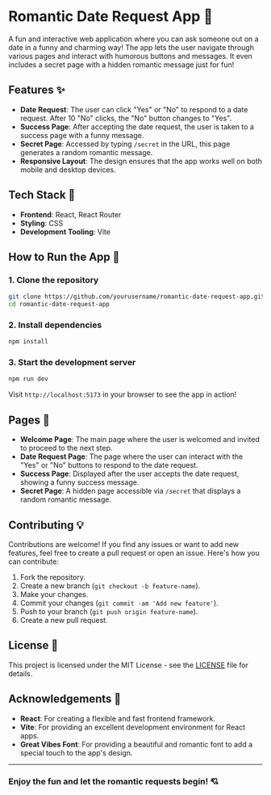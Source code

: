 
# Romantic Date Request App 💖

A fun and interactive web application where you can ask someone out on a date in a funny and charming way! The app lets the user navigate through various pages and interact with humorous buttons and messages. It even includes a secret page with a hidden romantic message just for fun!

## Features ✨
- **Date Request**: The user can click "Yes" or "No" to respond to a date request. After 10 "No" clicks, the "No" button changes to "Yes".
- **Success Page**: After accepting the date request, the user is taken to a success page with a funny message.
- **Secret Page**: Accessed by typing `/secret` in the URL, this page generates a random romantic message.
- **Responsive Layout**: The design ensures that the app works well on both mobile and desktop devices.

## Tech Stack 🔧
- **Frontend**: React, React Router
- **Styling**: CSS
- **Development Tooling**: Vite

## How to Run the App 🚀

### 1. Clone the repository

```bash
git clone https://github.com/yourusername/romantic-date-request-app.git
cd romantic-date-request-app
```

### 2. Install dependencies

```bash
npm install
```

### 3. Start the development server

```bash
npm run dev
```

Visit `http://localhost:5173` in your browser to see the app in action!

## Pages 📄

- **Welcome Page**: The main page where the user is welcomed and invited to proceed to the next step.
- **Date Request Page**: The page where the user can interact with the "Yes" or "No" buttons to respond to the date request.
- **Success Page**: Displayed after the user accepts the date request, showing a funny success message.
- **Secret Page**: A hidden page accessible via `/secret` that displays a random romantic message.

## Contributing 💡

Contributions are welcome! If you find any issues or want to add new features, feel free to create a pull request or open an issue. Here's how you can contribute:

1. Fork the repository.
2. Create a new branch (`git checkout -b feature-name`).
3. Make your changes.
4. Commit your changes (`git commit -am 'Add new feature'`).
5. Push to your branch (`git push origin feature-name`).
6. Create a new pull request.

## License 📜

This project is licensed under the MIT License - see the [LICENSE](LICENSE) file for details.

## Acknowledgements 🙏
- **React**: For creating a flexible and fast frontend framework.
- **Vite**: For providing an excellent development environment for React apps.
- **Great Vibes Font**: For providing a beautiful and romantic font to add a special touch to the app's design.

---

### Enjoy the fun and let the romantic requests begin! 💘
